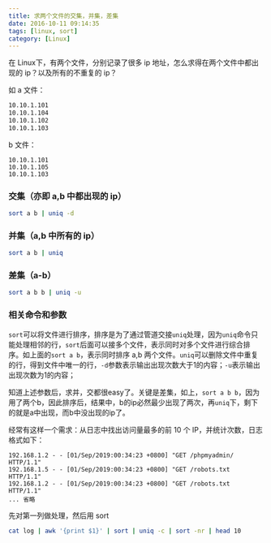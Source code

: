 ```yaml
---
title: 求两个文件的交集，并集，差集
date: 2016-10-11 09:14:35
tags: [linux, sort]
category: [Linux]
---
```


在 Linux下，有两个文件，分别记录了很多 ip 地址，怎么求得在两个文件中都出现的 ip？以及所有的不重复的 ip？
<!--more-->

如 a 文件：
```txt
10.10.1.101
10.10.1.104
10.10.1.102
10.10.1.103
```
b 文件：
```
10.10.1.101
10.10.1.105
10.10.1.103
```

### 交集（亦即 a,b 中都出现的 ip）
```bash
sort a b | uniq -d
```

### 并集（a,b 中所有的 ip）
```bash
sort a b | uniq
```

### 差集（a-b）
```bash
sort a b b | uniq -u
```

### 相关命令和参数
`sort`可以将文件进行排序，排序是为了通过管道交接`uniq`处理，因为`uniq`命令只能处理相邻的行，`sort`后面可以接多个文件，表示同时对多个文件进行综合排序。如上面的`sort a b`，表示同时排序 a,b 两个文件。`uniq`可以删除文件中重复的行，得到文件中唯一的行，`-d`参数表示输出出现次数大于1的内容；`-u`表示输出出现次数为1的内容；

知道上述参数后，求并，交都很easy了。关键是差集，如上，`sort a b b`，因为用了两个b，因此排序后，结果中，b的ip必然最少出现了两次，再`uniq`下，剩下的就是a中出现，而b中没出现的ip了。


经常有这样一个需求：从日志中找出访问量最多的前 10 个 IP，并统计次数，日志格式如下：
```
192.168.1.2 - - [01/Sep/2019:00:34:23 +0800] "GET /phpmyadmin/ HTTP/1.1"
192.168.1.5 - - [01/Sep/2019:00:34:23 +0800] "GET /robots.txt HTTP/1.1"
192.168.1.2 - - [01/Sep/2019:00:34:23 +0800] "GET /robots.txt HTTP/1.1"
... 省略
```
先对第一列做处理，然后用 sort
```bash
cat log | awk '{print $1}' | sort | uniq -c | sort -nr | head 10
```
